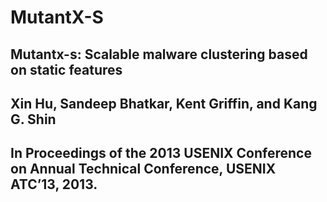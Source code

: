 # MutantX-S
## Mutantx-s: Scalable malware clustering based on static features
## Xin Hu, Sandeep Bhatkar, Kent Griffin, and Kang G. Shin
## In Proceedings of the 2013 USENIX Conference on Annual Technical Conference, USENIX ATC’13, 2013.


